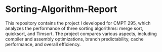 # Sorting-Algorithm-Report
This repository contains the project I developed for CMPT 295, which analyzes the performance of three sorting algorithms: merge sort, quicksort, and Timsort. The project compares various aspects, including compiler and assembly optimizations, branch predictability, cache performance, and overall efficiency.
